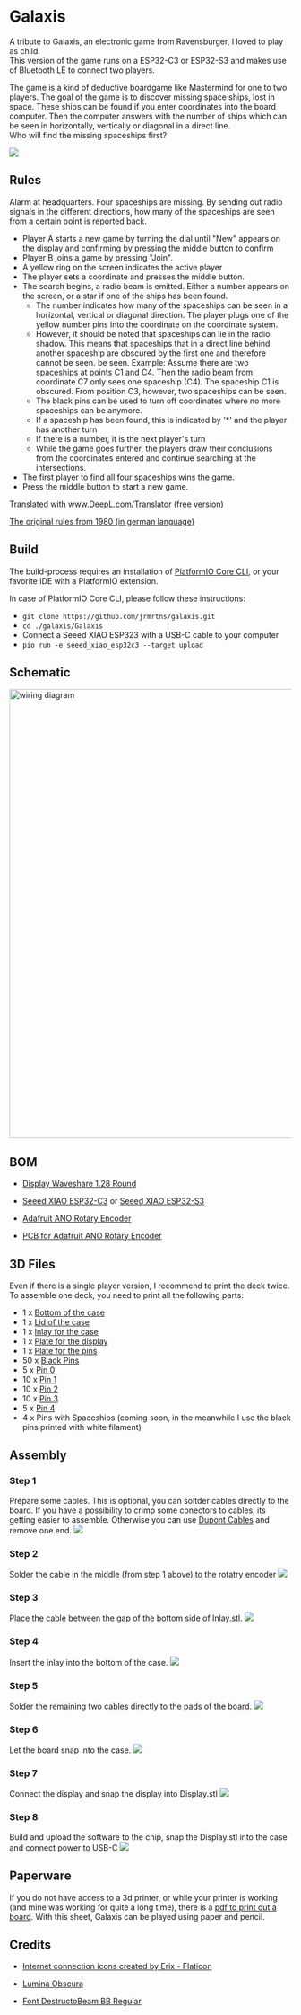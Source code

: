 # Galaxis

A tribute to Galaxis, an electronic game from Ravensburger, I loved to play as child.
<br/>This version of the game runs on a ESP32-C3 or ESP32-S3 and makes use of Bluetooth LE to connect two players.

The game is a kind of deductive boardgame like Mastermind for one to two players. The goal of the game is to discover
missing space ships, lost in space. These ships can be found if you enter coordinates into the board computer. Then the
computer answers with the number of ships which can be seen in horizontally, vertically or diagonal in a direct
line.<br/>
Who will find the missing spaceships first?

![](./assets/game.jpg)

## Rules

Alarm at headquarters. Four spaceships are missing. By sending out radio signals in the different
directions, how many of the spaceships are seen from a certain point is reported back.

* Player A starts a new game by turning the dial until "New" appears on the display and confirming by pressing the
  middle button to confirm
* Player B joins a game by pressing "Join".
* A yellow ring on the screen indicates the active player
* The player sets a coordinate and presses the middle button.
* The search begins, a radio beam is emitted. Either a number appears on the screen, or a star if one of the ships has
  been found.
    * The number indicates how many of the spaceships can be seen in a horizontal, vertical or diagonal direction. The
      player plugs one of the yellow number pins into the coordinate on the coordinate system.
    * However, it should be noted that spaceships can lie in the radio shadow. This means that spaceships that
      in a direct line behind another spaceship are obscured by the first one and therefore cannot be seen.
      be seen.
      Example: Assume there are two spaceships at points C1 and C4. Then the radio beam from coordinate
      C7 only sees one spaceship (C4). The spaceship C1 is obscured. From position C3, however, two spaceships can be
      seen.
    * The black pins can be used to turn off coordinates where no more spaceships can be anymore.
    * If a spaceship has been found, this is indicated by '*' and the player has another turn
    * If there is a number, it is the next player's turn
    * While the game goes further, the players draw their conclusions from the coordinates entered and continue searching at the intersections.
* The first player to find all four spaceships wins the game.
* Press the middle button to start a new game.

Translated with www.DeepL.com/Translator (free version)

[The original rules from 1980 (in german language)](https://www.ravensburger.de/spielanleitungen/ecm/Spielanleitungen/Galaxis_Electronic.pdf)

## Build

The build-process requires an installation
of [PlatformIO Core CLI](https://docs.platformio.org/en/stable/core/index.html#piocore), or your favorite IDE with a
PlatformIO extension.

In case of PlatformIO Core CLI, please follow these instructions:

* `git clone https://github.com/jrmrtns/galaxis.git`
* `cd ./galaxis/Galaxis`
* Connect a Seeed XIAO ESP323 with a USB-C cable to your computer
* `pio run -e seeed_xiao_esp32c3 --target upload`

## Schematic

<img src="./assets/wiring.png" width="800" alt="wiring diagram"/>

## BOM

* [Display Waveshare 1.28 Round](https://www.berrybase.de/en/1.28-240x240-rundes-lcd-display-modul-65k-rgb-spi-interface?c=2384
  )

* [Seeed XIAO ESP32-C3](https://www.berrybase.de/en/seeed-xiao-esp32c3-winziges-mcu-board-mit-wlan-und-ble
  ) or [Seeed XIAO ESP32-S3](https://www.seeedstudio.com/XIAO-ESP32S3-p-5627.html)

* [Adafruit ANO Rotary Encoder](https://www.berrybase.de/en/adafruit-ano-scrollrad-drehgeber
  )

* [PCB for Adafruit ANO Rotary Encoder](https://www.berrybase.de/en/adafruit-breakout-pcb-fuer-ano-scrollrad-drehgeber)

## 3D Files

Even if there is a single player version, I recommend to print the deck twice. To assemble one deck, you need to print
all the following parts:

* 1 x [Bottom of the case](./3d/Boden.stl)
* 1 x [Lid of the case](./3d/Deckel.stl)
* 1 x [Inlay for the case](./3d/Inlay.stl)
* 1 x [Plate for the display](./3d/Display.stl)
* 1 x [Plate for the pins](./3d/Platte.stl)
* 50 x [Black Pins](./3d/BlackPin.stl)
* 5 x [Pin 0](./3d/Pin-0.stl)
* 10 x [Pin 1](./3d/Pin-1.stl)
* 10 x [Pin 2](./3d/Pin-2.stl)
* 10 x [Pin 3](./3d/Pin-3.stl)
* 5 x [Pin 4](./3d/Pin-4.stl)
* 4 x Pins with Spaceships (coming soon, in the meanwhile I use the black pins printed with white filament)

## Assembly

### Step 1

Prepare some cables. This is optional, you can soltder cables directly to the board. If you have a possibility to crimp
some conectors to cables, its getting easier to assemble. Otherwise you can
use [Dupont Cables](https://www.berrybase.de/40pin-jumper/dupont-kabel-male-female-trennbar) and remove one end.
![](./assets/assembly-01.jpg)

### Step 2

Solder the cable in the middle (from step 1 above) to the rotatry encoder
![](./assets/assembly-02.jpg)

### Step 3

Place the cable between the gap of the bottom side of Inlay.stl.
![](./assets/assembly-03.jpg)

### Step 4

Insert the inlay into the bottom of the case.
![](./assets/assembly-04.jpg)

### Step 5

Solder the remaining two cables directly to the pads of the board.
![](./assets/assembly-05.jpg)

### Step 6

Let the board snap into the case.
![](./assets/assembly-06.jpg)

### Step 7

Connect the display and snap the display into Display.stl
![](./assets/assembly-07.jpg)

### Step 8

Build and upload the software to the chip, snap the Display.stl into the case and connect power to USB-C
![](./assets/assembly-08.jpg)

## Paperware

If you do not have access to a 3d printer, or while your printer is working (and mine was working for quite a long
time), there is a
[pdf to print out a board](./assets/sheet.pdf). With this sheet, Galaxis can be played using paper and pencil.

## Credits

* [Internet connection icons created by Erix - Flaticon](https://www.flaticon.com/free-icons/internet-connection)

* [Lumina Obscura](https://pixabay.com/users/luminas_art-4128746/?utm_source=link-attribution&utm_medium=referral&utm_campaign=image&utm_content=3608029)

* [Font DestructoBeam BB Regular](https://fontsgeek.com/fonts/DestructoBeam-BB-Regular)